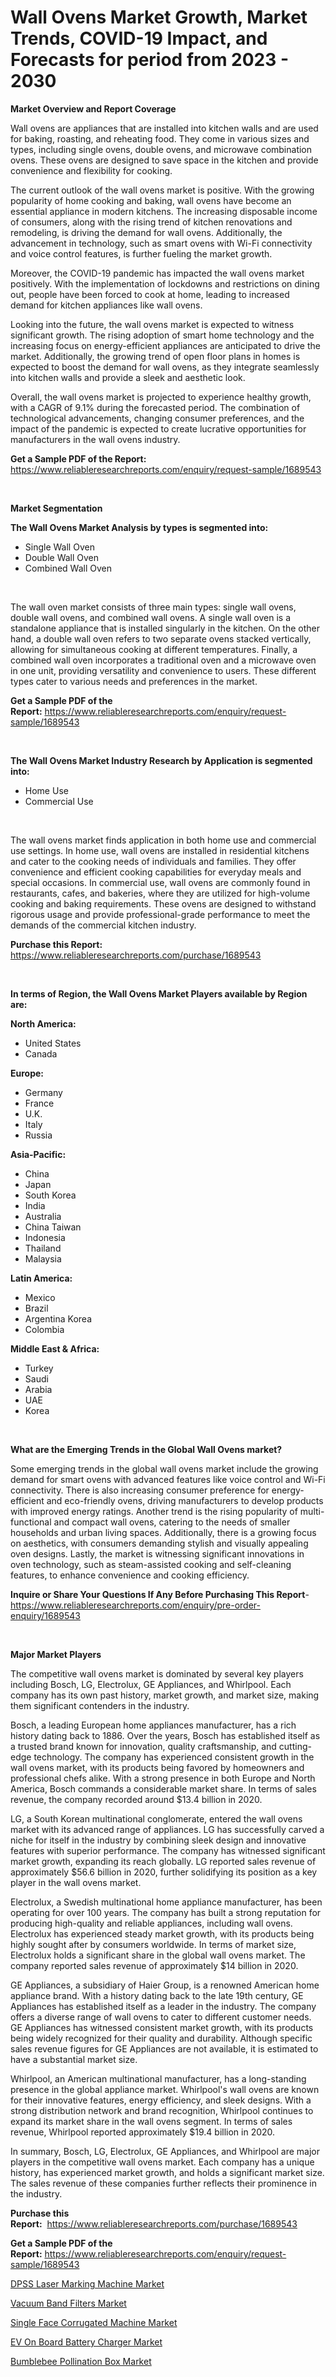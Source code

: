 <p><h1>Wall Ovens Market Growth, Market Trends, COVID-19 Impact, and Forecasts for period from 2023 - 2030</h1></p><p><strong>Market Overview and Report Coverage</strong></p>
<p><p>Wall ovens are appliances that are installed into kitchen walls and are used for baking, roasting, and reheating food. They come in various sizes and types, including single ovens, double ovens, and microwave combination ovens. These ovens are designed to save space in the kitchen and provide convenience and flexibility for cooking.</p><p>The current outlook of the wall ovens market is positive. With the growing popularity of home cooking and baking, wall ovens have become an essential appliance in modern kitchens. The increasing disposable income of consumers, along with the rising trend of kitchen renovations and remodeling, is driving the demand for wall ovens. Additionally, the advancement in technology, such as smart ovens with Wi-Fi connectivity and voice control features, is further fueling the market growth.</p><p>Moreover, the COVID-19 pandemic has impacted the wall ovens market positively. With the implementation of lockdowns and restrictions on dining out, people have been forced to cook at home, leading to increased demand for kitchen appliances like wall ovens.</p><p>Looking into the future, the wall ovens market is expected to witness significant growth. The rising adoption of smart home technology and the increasing focus on energy-efficient appliances are anticipated to drive the market. Additionally, the growing trend of open floor plans in homes is expected to boost the demand for wall ovens, as they integrate seamlessly into kitchen walls and provide a sleek and aesthetic look.</p><p>Overall, the wall ovens market is projected to experience healthy growth, with a CAGR of 9.1% during the forecasted period. The combination of technological advancements, changing consumer preferences, and the impact of the pandemic is expected to create lucrative opportunities for manufacturers in the wall ovens industry.</p></p>
<p><strong>Get a Sample PDF of the Report:</strong> <a href="https://www.reliableresearchreports.com/enquiry/request-sample/1689543">https://www.reliableresearchreports.com/enquiry/request-sample/1689543</a></p>
<p>&nbsp;</p>
<p><strong>Market Segmentation</strong></p>
<p><strong>The Wall Ovens Market Analysis by types is segmented into:</strong></p>
<p><ul><li>Single Wall Oven</li><li>Double Wall Oven</li><li>Combined Wall Oven</li></ul></p>
<p>&nbsp;</p>
<p><p>The wall oven market consists of three main types: single wall ovens, double wall ovens, and combined wall ovens. A single wall oven is a standalone appliance that is installed singularly in the kitchen. On the other hand, a double wall oven refers to two separate ovens stacked vertically, allowing for simultaneous cooking at different temperatures. Finally, a combined wall oven incorporates a traditional oven and a microwave oven in one unit, providing versatility and convenience to users. These different types cater to various needs and preferences in the market.</p></p>
<p><strong>Get a Sample PDF of the Report:</strong>&nbsp;<a href="https://www.reliableresearchreports.com/enquiry/request-sample/1689543">https://www.reliableresearchreports.com/enquiry/request-sample/1689543</a></p>
<p>&nbsp;</p>
<p><strong>The Wall Ovens Market Industry Research by Application is segmented into:</strong></p>
<p><ul><li>Home Use</li><li>Commercial Use</li></ul></p>
<p>&nbsp;</p>
<p><p>The wall ovens market finds application in both home use and commercial use settings. In home use, wall ovens are installed in residential kitchens and cater to the cooking needs of individuals and families. They offer convenience and efficient cooking capabilities for everyday meals and special occasions. In commercial use, wall ovens are commonly found in restaurants, cafes, and bakeries, where they are utilized for high-volume cooking and baking requirements. These ovens are designed to withstand rigorous usage and provide professional-grade performance to meet the demands of the commercial kitchen industry.</p></p>
<p><strong>Purchase this Report:</strong>&nbsp; <a href="https://www.reliableresearchreports.com/purchase/1689543">https://www.reliableresearchreports.com/purchase/1689543</a></p>
<p>&nbsp;</p>
<p><strong>In terms of Region, the Wall Ovens Market Players available by Region are:</strong></p>
<p>
    <p> <strong> North America: </strong>
        <ul>
            <li>United States</li>
            <li>Canada</li>
        </ul>
        </p> 
    <p> <strong> Europe: </strong>
        <ul>
            <li>Germany</li>
            <li>France</li>
            <li>U.K.</li>
            <li>Italy</li>
            <li>Russia</li>
        </ul>
        </p> 
    <p> <strong> Asia-Pacific: </strong>
        <ul>
            <li>China</li>
            <li>Japan</li>
            <li>South Korea</li>
            <li>India</li>
            <li>Australia</li>
            <li>China Taiwan</li>
            <li>Indonesia</li>
            <li>Thailand</li>
            <li>Malaysia</li>
        </ul>
        </p> 
    <p> <strong> Latin America: </strong>
        <ul>
            <li>Mexico</li>
            <li>Brazil</li>
            <li>Argentina Korea</li>
            <li>Colombia</li>
        </ul>
        </p> 
    <p> <strong> Middle East & Africa: </strong>
        <ul>
            <li>Turkey</li>
            <li>Saudi</li>
            <li>Arabia</li>
            <li>UAE</li>
            <li>Korea</li>
        </ul>
    </p>
    </p>
<p>&nbsp;</p>
<p><strong>What are the Emerging Trends in the Global Wall Ovens market?</strong></p>
<p><p>Some emerging trends in the global wall ovens market include the growing demand for smart ovens with advanced features like voice control and Wi-Fi connectivity. There is also increasing consumer preference for energy-efficient and eco-friendly ovens, driving manufacturers to develop products with improved energy ratings. Another trend is the rising popularity of multi-functional and compact wall ovens, catering to the needs of smaller households and urban living spaces. Additionally, there is a growing focus on aesthetics, with consumers demanding stylish and visually appealing oven designs. Lastly, the market is witnessing significant innovations in oven technology, such as steam-assisted cooking and self-cleaning features, to enhance convenience and cooking efficiency.</p></p>
<p><strong>Inquire or Share Your Questions If Any Before Purchasing This Report</strong>- <a href="https://www.reliableresearchreports.com/enquiry/pre-order-enquiry/1689543">https://www.reliableresearchreports.com/enquiry/pre-order-enquiry/1689543</a></p>
<p>&nbsp;</p>
<p><strong>Major Market Players</strong></p>
<p><p>The competitive wall ovens market is dominated by several key players including Bosch, LG, Electrolux, GE Appliances, and Whirlpool. Each company has its own past history, market growth, and market size, making them significant contenders in the industry.</p><p>Bosch, a leading European home appliances manufacturer, has a rich history dating back to 1886. Over the years, Bosch has established itself as a trusted brand known for innovation, quality craftsmanship, and cutting-edge technology. The company has experienced consistent growth in the wall ovens market, with its products being favored by homeowners and professional chefs alike. With a strong presence in both Europe and North America, Bosch commands a considerable market share. In terms of sales revenue, the company recorded around $13.4 billion in 2020.</p><p>LG, a South Korean multinational conglomerate, entered the wall ovens market with its advanced range of appliances. LG has successfully carved a niche for itself in the industry by combining sleek design and innovative features with superior performance. The company has witnessed significant market growth, expanding its reach globally. LG reported sales revenue of approximately $56.6 billion in 2020, further solidifying its position as a key player in the wall ovens market.</p><p>Electrolux, a Swedish multinational home appliance manufacturer, has been operating for over 100 years. The company has built a strong reputation for producing high-quality and reliable appliances, including wall ovens. Electrolux has experienced steady market growth, with its products being highly sought after by consumers worldwide. In terms of market size, Electrolux holds a significant share in the global wall ovens market. The company reported sales revenue of approximately $14 billion in 2020.</p><p>GE Appliances, a subsidiary of Haier Group, is a renowned American home appliance brand. With a history dating back to the late 19th century, GE Appliances has established itself as a leader in the industry. The company offers a diverse range of wall ovens to cater to different customer needs. GE Appliances has witnessed consistent market growth, with its products being widely recognized for their quality and durability. Although specific sales revenue figures for GE Appliances are not available, it is estimated to have a substantial market size.</p><p>Whirlpool, an American multinational manufacturer, has a long-standing presence in the global appliance market. Whirlpool's wall ovens are known for their innovative features, energy efficiency, and sleek designs. With a strong distribution network and brand recognition, Whirlpool continues to expand its market share in the wall ovens segment. In terms of sales revenue, Whirlpool reported approximately $19.4 billion in 2020.</p><p>In summary, Bosch, LG, Electrolux, GE Appliances, and Whirlpool are major players in the competitive wall ovens market. Each company has a unique history, has experienced market growth, and holds a significant market size. The sales revenue of these companies further reflects their prominence in the industry.</p></p>
<p><strong>Purchase this Report:</strong>&nbsp;&nbsp;<a href="https://www.reliableresearchreports.com/purchase/1689543">https://www.reliableresearchreports.com/purchase/1689543</a></p>
<p></p>
<p><strong>Get a Sample PDF of the Report:</strong>&nbsp;<a href="https://www.reliableresearchreports.com/enquiry/request-sample/1689543">https://www.reliableresearchreports.com/enquiry/request-sample/1689543</a></p>
<p><p><a href="https://www.linkedin.com/pulse/dpss-laser-marking-machine-market-insights-players-forecast-8agse/">DPSS Laser Marking Machine Market</a></p><p><a href="https://medium.com/@nelsonhauck/vacuum-band-filters-market-the-key-to-successful-business-strategy-forecast-till-2030-141cc0fb3a11">Vacuum Band Filters Market</a></p><p><a href="https://medium.com/@lacyquitzon/single-face-corrugated-machine-market-research-report-its-history-and-forecast-2023-to-2030-e5f82f3bb68d">Single Face Corrugated Machine Market</a></p><p><a href="https://github.com/marloy8/Market-Research-Report-List-1/blob/main/ev-on-board-battery-charger-market.md">EV On Board Battery Charger Market</a></p><p><a href="https://www.linkedin.com/pulse/bumblebee-pollination-box-market-size-share-amp-trends-zmnne/">Bumblebee Pollination Box Market</a></p></p>